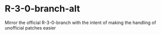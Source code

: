 R-3-0-branch-alt
================

Mirror the official R-3-0-branch with the intent of making the handling of unofficial patches easier